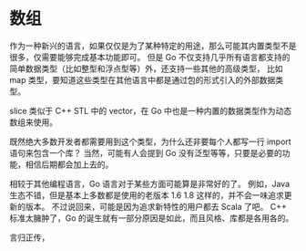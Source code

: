 # 数组


作为一种新兴的语言，如果仅仅是为了某种特定的用途，那么可能其内置类型不是很多，仅需要能够完成基本功能即可。
但是 Go 不仅支持几乎所有语言都支持的简单数据类型（比如整型和浮点型等）外，还支持一些其他的高级类型，
比如 map 类型，要知道这些类型在其他语言中都是通过包的形式引入的外部数据类型。

slice 类似于 C++ STL 中的 vector，在 Go 中也是一种内置的数据类型作为动态数组来使用。

既然绝大多数开发者都需要用到这个类型，为什么还非要每个人都写一行 import 语句来包含一个库？
当然，可能有人会提到 Go 没有泛型等等，只要是必要的功能，相信后期都会加上去的。

相较于其他编程语言，Go 语言对于某些方面可能算是非常好的了。
例如，Java 生态不错，但是基本上多数都是使用的老版本 1.6 1.8 这样的，并不会一味追求更新的版本。
不过说回来，可能是因为追求新特性的用户都去 Scala 了吧。
C++ 标准太臃肿了，Go 的诞生就有一部分原因是如此，而且风格、库都是各用各的。

言归正传，

